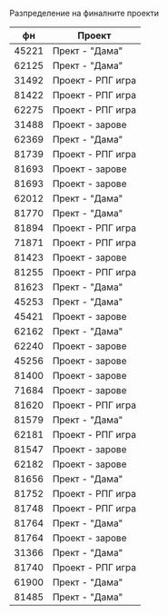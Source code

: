 Разпределение на финалните проекти

|фн|Проект|
|-----|--------------|
|45221|Прект - "Дама"|
|62125|Прект - "Дама"|
|31492|Проект - РПГ игра|
|81422|Проект - РПГ игра|
|62275|Проект - РПГ игра|
|31488|Проект - зарове|
|62369|Прект - "Дама"|
|81739|Проект - РПГ игра|
|81693|Проект - зарове|
|81693|Проект - зарове|
|62012|Прект - "Дама"|
|81770|Прект - "Дама"|
|81894|Проект - РПГ игра|
|71871|Проект - РПГ игра|
|81423|Проект - зарове|
|81255|Проект - РПГ игра|
|81623|Прект - "Дама"|
|45253|Прект - "Дама"|
|45421|Проект - зарове|
|62162|Прект - "Дама"|
|62240|Проект - зарове|
|45256|Проект - зарове|
|81400|Проект - зарове|
|71684|Проект - зарове|
|81620|Проект - РПГ игра|
|81579|Прект - "Дама"|
|62181|Проект - РПГ игра|
|81547|Проект - зарове|
|62182|Проект - зарове|
|81656|Прект - "Дама"|
|81752|Проект - РПГ игра|
|81748|Проект - РПГ игра|
|81764|Прект - "Дама"|
|81764|Проект - зарове|
|31366|Прект - "Дама"|
|81740|Проект - РПГ игра|
|61900|Прект - "Дама"|
|81485|Прект - "Дама"|
